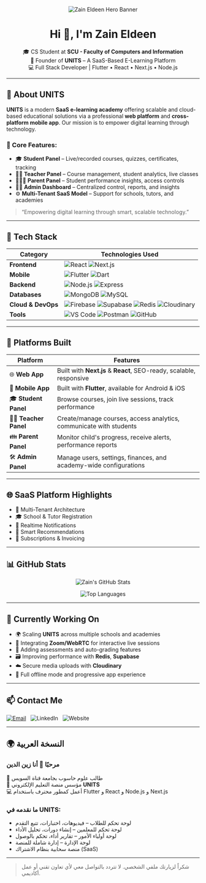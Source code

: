 <!-- HERO BANNER -->
<p align="center">
  <img src="https://readme-hero-stats.vercel.app/api?username=zaineldeen&width=1200" alt="Zain Eldeen Hero Banner" />
</p>

<h1 align="center">Hi 👋, I'm Zain Eldeen</h1>

<p align="center">
  🎓 CS Student at <strong>SCU - Faculty of Computers and Information</strong><br/>
  💼 Founder of <strong>UNITS</strong> – A SaaS-Based E-Learning Platform<br/>
  💻 Full Stack Developer | Flutter • React • Next.js • Node.js
</p>

---

## 🚀 About UNITS

**UNITS** is a modern **SaaS e-learning academy** offering scalable and cloud-based educational solutions via a professional **web platform** and **cross-platform mobile app**. Our mission is to empower digital learning through technology.

### 💼 Core Features:
- 🎓 **Student Panel** – Live/recorded courses, quizzes, certificates, tracking
- 👨‍🏫 **Teacher Panel** – Course management, student analytics, live classes
- 👨‍👩‍👧 **Parent Panel** – Student performance insights, access controls
- 🧑‍💼 **Admin Dashboard** – Centralized control, reports, and insights
- ⚙️ **Multi-Tenant SaaS Model** – Support for schools, tutors, and academies

> “Empowering digital learning through smart, scalable technology.”

---

## 🧰 Tech Stack

| Category         | Technologies Used                                                                 |
|------------------|------------------------------------------------------------------------------------|
| **Frontend**     | ![React](https://img.shields.io/badge/React-20232a?style=for-the-badge&logo=react&logoColor=61DAFB) ![Next.js](https://img.shields.io/badge/Next.js-000?style=for-the-badge&logo=next.js&logoColor=white) |
| **Mobile**       | ![Flutter](https://img.shields.io/badge/Flutter-02569B?style=for-the-badge&logo=flutter&logoColor=white) ![Dart](https://img.shields.io/badge/Dart-0175C2?style=for-the-badge&logo=dart&logoColor=white) |
| **Backend**      | ![Node.js](https://img.shields.io/badge/Node.js-339933?style=for-the-badge&logo=node.js&logoColor=white) ![Express](https://img.shields.io/badge/Express.js-000000?style=for-the-badge&logo=express&logoColor=white) |
| **Databases**    | ![MongoDB](https://img.shields.io/badge/MongoDB-47A248?style=for-the-badge&logo=mongodb&logoColor=white) ![MySQL](https://img.shields.io/badge/MySQL-00758F?style=for-the-badge&logo=mysql&logoColor=white) |
| **Cloud & DevOps** | ![Firebase](https://img.shields.io/badge/Firebase-ffca28?style=for-the-badge&logo=firebase&logoColor=black) ![Supabase](https://img.shields.io/badge/Supabase-3ECF8E?style=for-the-badge&logo=supabase&logoColor=white) ![Redis](https://img.shields.io/badge/Redis-DC382D?style=for-the-badge&logo=redis&logoColor=white) ![Cloudinary](https://img.shields.io/badge/Cloudinary-3448c5?style=for-the-badge&logo=cloudinary&logoColor=white) |
| **Tools**        | ![VS Code](https://img.shields.io/badge/VS%20Code-007ACC?style=for-the-badge&logo=visual-studio-code&logoColor=white) ![Postman](https://img.shields.io/badge/Postman-FF6C37?style=for-the-badge&logo=postman&logoColor=white) ![GitHub](https://img.shields.io/badge/GitHub-181717?style=for-the-badge&logo=github&logoColor=white) |

---

## 📱 Platforms Built

| Platform            | Features                                                                           |
|---------------------|------------------------------------------------------------------------------------|
| 🌐 **Web App**       | Built with **Next.js** & **React**, SEO-ready, scalable, responsive                |
| 📲 **Mobile App**    | Built with **Flutter**, available for Android & iOS                               |
| 🎓 **Student Panel** | Browse courses, join live sessions, track performance                             |
| 👨‍🏫 **Teacher Panel** | Create/manage courses, access analytics, communicate with students                 |
| 👪 **Parent Panel**   | Monitor child's progress, receive alerts, performance reports                     |
| 🛠 **Admin Panel**    | Manage users, settings, finances, and academy-wide configurations                 |

---

## 🌐 SaaS Platform Highlights

- 🔐 Multi-Tenant Architecture  
- 🎓 School & Tutor Registration  
- 📡 Realtime Notifications  
- 🧠 Smart Recommendations  
- 🧾 Subscriptions & Invoicing

---

## 📊 GitHub Stats

<p align="center">
  <img src="https://github-readme-stats.vercel.app/api?username=zaineldeen&show_icons=true&theme=tokyonight" alt="Zain's GitHub Stats" />
</p>

<p align="center">
  <img src="https://github-readme-stats.vercel.app/api/top-langs/?username=zaineldeen&layout=compact&theme=tokyonight" alt="Top Languages" />
</p>

---

## 🔭 Currently Working On

- 🌍 Scaling **UNITS** across multiple schools and academies
- 📡 Integrating **Zoom/WebRTC** for interactive live sessions
- 🧪 Adding assessments and auto-grading features
- 🗃 Improving performance with **Redis**, **Supabase**
- ☁️ Secure media uploads with **Cloudinary**
- 📱 Full offline mode and progressive app experience

---

## 📫 Contact Me

[![Email](https://img.shields.io/badge/zaineldeen85@gmail.com-D14836?style=for-the-badge&logo=gmail&logoColor=white)](mailto:zaineldeen85@gmail.com)
&nbsp;
![LinkedIn](https://img.shields.io/badge/LinkedIn-Coming_Soon-0077B5?style=for-the-badge&logo=linkedin&logoColor=white)
&nbsp;
![Website](https://img.shields.io/badge/Website-Coming_Soon-blue?style=for-the-badge)

---

## 🌍 النسخة العربية

### مرحبًا 👋 أنا زين الدين

📘 طالب علوم حاسوب بجامعة قناة السويس  
💼 مؤسس منصة التعليم الإلكتروني **UNITS**  
💻 أعمل كمطور محترف باستخدام Flutter و React و Node.js و Next.js  

### ما نقدمه في UNITS:

- لوحة تحكم للطلاب – فيديوهات، اختبارات، تتبع التقدم  
- لوحة تحكم للمعلمين – إنشاء دورات، تحليل الأداء  
- لوحة أولياء الأمور – تقارير أداء، تحكم بالوصول  
- لوحة الإدارة – إدارة شاملة للمنصة  
- منصة سحابية بنظام الاشتراك (SaaS)

---

> شكراً لزيارتك ملفي الشخصي. لا تتردد بالتواصل معي لأي تعاون تقني أو عمل أكاديمي.
